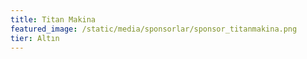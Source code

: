 ```yaml
---
title: Titan Makina
featured_image: /static/media/sponsorlar/sponsor_titanmakina.png
tier: Altın
---
```


